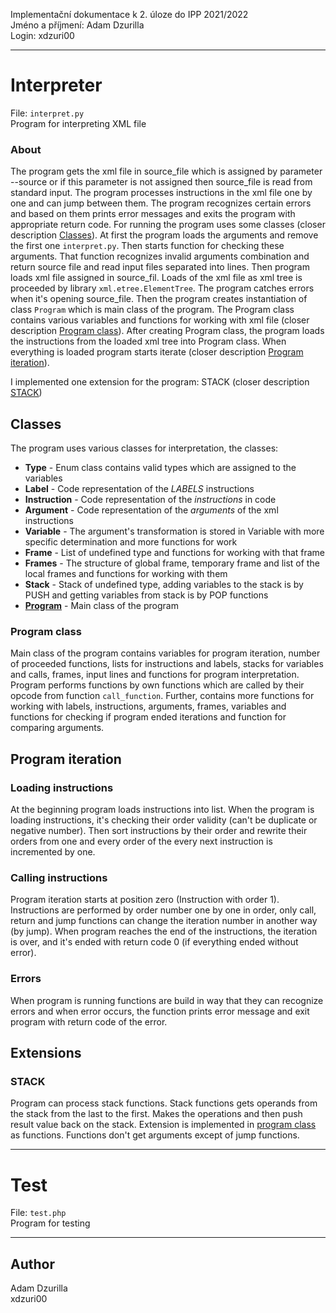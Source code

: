 Implementační dokumentace k 2. úloze do IPP 2021/2022  
Jméno a příjmení: Adam Dzurilla  
Login: xdzuri00

-----------------------------------------------------------------------------------------------------------------------
# Interpreter

File: `interpret.py`  
Program for interpreting XML file

### About

The program gets the xml file in source_file which is assigned by parameter --source or if this parameter is not 
assigned then source_file is read from standard input. The program processes instructions in the xml file one by one 
and can jump between them. The program recognizes certain errors and based on them prints error messages and exits 
the program with appropriate return code. For running the program uses some classes 
(closer description [Classes](#Classes)). At first the program loads the arguments and remove 
the first one `interpret.py`. Then starts function for checking these arguments. That function recognizes invalid 
arguments combination and return source file and read input files separated into lines. Then program loads xml file 
assigned in source_fil. Loads of the xml file as xml tree is proceeded by library `xml.etree.ElementTree`. The program 
catches errors when it's opening source_file. Then the program creates instantiation of class `Program` which is main 
class of the program. The Program class contains various variables and functions for working with xml 
file (closer description [Program class](#Program-class)). After creating Program class, the program loads the 
instructions from the loaded xml tree into Program class. When everything is loaded program starts iterate (closer 
description [Program iteration](#Program-iteration)).

I implemented one extension for the program: STACK (closer description [STACK](#STACK))

## Classes

The program uses various classes for interpretation, the classes:
- **Type** - Enum class contains valid types which are assigned to the variables
- **Label** - Code representation of the _LABELS_ instructions
- **Instruction** - Code representation of the _instructions_ in code 
- **Argument** - Code representation of the _arguments_ of the xml instructions
- **Variable** - The argument's transformation is stored in Variable with more specific determination and more 
functions for work
- **Frame** - List of undefined type and functions for working with that frame
- **Frames** - The structure of global frame, temporary frame and list of the local frames and functions 
for working with them
- **Stack** - Stack of undefined type, adding variables to the stack is by PUSH and getting variables from stack 
is by POP functions
- [**Program**](#Program-class) - Main class of the program

### Program class

Main class of the program contains variables for program iteration, number of proceeded functions, lists for 
instructions and labels, stacks for variables and calls, frames, input lines and functions for program interpretation.
Program performs functions by own functions which are called by their opcode from function `call_function`. Further, 
contains more functions for working with labels, instructions, arguments, frames, variables and functions for checking 
if program ended iterations and function for comparing arguments.

## Program iteration

### Loading instructions
At the beginning program loads instructions into list. When the program is loading instructions, it's checking their 
order validity (can't be duplicate or negative number). Then sort instructions by their order and rewrite their
orders from one and every order of the every next instruction is incremented by one.

### Calling instructions
Program iteration starts at position zero (Instruction with order 1). Instructions are performed by order number 
one by one in order, only call, return and jump functions can change the iteration number in another way (by jump). 
When program reaches the end of the instructions, the iteration is over, and it's ended with return 
code 0 (if everything ended without error).

### Errors
When program is running functions are build in way that they can recognize errors and when error occurs, the function
prints error message and exit program with return code of the error.

## Extensions

### STACK

Program can process stack functions. Stack functions gets operands from the stack from the last to the first. Makes the operations
and then push result value back on the stack. Extension is implemented in [program class](#Program-class) as
functions. Functions don't get arguments except of jump functions.

-----------------------------------------------------------------------------------------------------------------------
# Test

File: `test.php`  
Program for testing

-----------------------------------------------------------------------------------------------------------------------
## Author

Adam Dzurilla  
xdzuri00